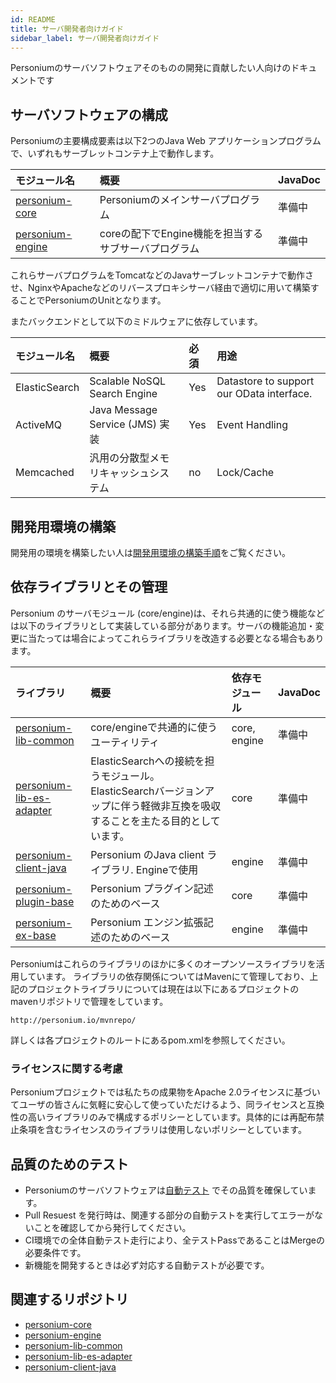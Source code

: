 ```yaml
---
id: README
title: サーバ開発者向けガイド
sidebar_label: サーバ開発者向けガイド
---
```


Personiumのサーバソフトウェアそのものの開発に貢献したい人向けのドキュメントです

## サーバソフトウェアの構成

Personiumの主要構成要素は以下2つのJava Web アプリケーションプログラムで、いずれもサーブレットコンテナ上で動作します。

|モジュール名|概要|JavaDoc|
|:--|:--|:--|
|[personium-core](https://github.com/personium/personium-core)|Personiumのメインサーバプログラム|準備中|
|[personium-engine](https://github.com/personium/personium-engine)|coreの配下でEngine機能を担当するサブサーバプログラム|準備中|

これらサーバプログラムをTomcatなどのJavaサーブレットコンテナで動作させ、NginxやApacheなどのリバースプロキシサーバ経由で適切に用いて構築することでPersoniumのUnitとなります。

またバックエンドとして以下のミドルウェアに依存しています。

|モジュール名|概要|必須|用途|
|:--|:--|:--|:--|
|ElasticSearch|Scalable NoSQL Search Engine|Yes|Datastore to support our OData interface.|
|ActiveMQ|Java Message Service (JMS) 実装 |Yes|Event Handling|
|Memcached|汎用の分散型メモリキャッシュシステム|no|Lock/Cache|

## 開発用環境の構築
開発用の環境を構築したい人は[開発用環境の構築手順](./build_development_environment.md)をご覧ください。

## 依存ライブラリとその管理

Personium のサーバモジュール (core/engine)は、それら共通的に使う機能などは以下のライブラリとして実装している部分があります。サーバの機能追加・変更に当たっては場合によってこれらライブラリを改造する必要となる場合もあります。

|ライブラリ|概要|依存モジュール|JavaDoc|
|:--|:--|:--|:--|
|[personium-lib-common](https://github.com/personium/personium-lib-common)|core/engineで共通的に使うユーティリティ|core, engine|準備中|
|[personium-lib-es-adapter](https://github.com/personium/personium-lib-es-adapter)|ElasticSearchへの接続を担うモジュール。ElasticSearchバージョンアップに伴う軽微非互換を吸収することを主たる目的としています。|core|準備中|
|[personium-client-java](https://github.com/personium/personium-client-java)|Personium のJava client ライブラリ. Engineで使用|engine|準備中|
|[personium-plugin-base](https://github.com/personium/personium-plugin-base)|Personium プラグイン記述のためのベース|core|準備中|
|[personium-ex-base](https://github.com/personium/personium-ex-base)|Personium エンジン拡張記述のためのベース|engine|準備中|

Personiumはこれらのライブラリのほかに多くのオープンソースライブラリを活用しています。
ライブラリの依存関係についてはMavenにて管理しており、上記のプロジェクトライブラリについては現在は以下にあるプロジェクトのmavenリポジトリで管理をしています。

    http://personium.io/mvnrepo/

詳しくは各プロジェクトのルートにあるpom.xmlを参照してください。

### ライセンスに関する考慮

Personiumプロジェクトでは私たちの成果物をApache 2.0ライセンスに基づいてユーザの皆さんに気軽に安心して使っていただけるよう、同ライセンスと互換性の高いライブラリのみで構成するポリシーとしています。具体的には再配布禁止条項を含むライセンスのライブラリは使用しないポリシーとしています。

## 品質のためのテスト

* Personiumのサーバソフトウェアは[自動テスト](./personium_tests.md) でその品質を確保しています。
* Pull Resuest を発行時は、関連する部分の自動テストを実行してエラーがないことを確認してから発行してください。
* CI環境での全体自動テスト走行により、全テストPassであることはMergeの必要条件です。
* 新機能を開発するときは必ず対応する自動テストが必要です。


## 関連するリポジトリ

* [personium-core](https://github.com/personium/personium-core)
* [personium-engine](https://github.com/personium/personium-engine)
* [personium-lib-common](https://github.com/personium/personium-lib-common)
* [personium-lib-es-adapter](https://github.com/personium/personium-lib-es-adapter)
* [personium-client-java](https://github.com/personium/personium-client-java)
